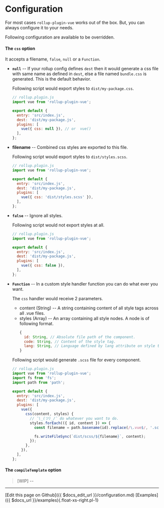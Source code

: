 # Configuration
For most cases `rollup-plugin-vue` works out of the box. But, you can always configure it to your needs.

Following configuration are available to be overridden.

#### The `css` option
It accepts a filename, `false`, `null` or a `Function`.

- **`null`** -- If your rollup config defines `dest` then it would generate a css file with same name as defined in `dest`, else a file named `bundle.css` is generated. This is the default behavior.

  Following script would export styles to `dist/my-package.css`.
  ``` js
  // rollup.plugin.js
  import vue from 'rollup-plugin-vue';

  export default {
    entry: 'src/index.js',
    dest: 'dist/my-package.js',
    plugins: [
      vue({ css: null }), // or  vue()
    ],
  };
  ```
- **filename** -- Combined css styles are exported to this file.

  Following script would export styles to `dist/styles.scss`.
  ``` js
  // rollup.plugin.js
  import vue from 'rollup-plugin-vue';

  export default {
    entry: 'src/index.js',
    dest: 'dist/my-package.js',
    plugins: [
      vue({ css: 'dist/styles.scss' }),
    ],
  };
  ```
- **`false`** -- Ignore all styles.

  Following script would not export styles at all.
  ``` js
  // rollup.plugin.js
  import vue from 'rollup-plugin-vue';

  export default {
    entry: 'src/index.js',
    dest: 'dist/my-package.js',
    plugins: [
      vue({ css: false }),
    ],
  };
  ```

- **`Function`** -- In a custom style handler function you can do what ever you want.

  The `css` handler would receive 2 parameters.
    - content (String) -- A string containing content of all style tags across all .vue files.
    - styles (Array) -- An array containing all style nodes. A node is of following format.
      ``` js
      {
        id: String, // Absolute file path of the component.
        code: String, // Content of the style tag.
        lang: String, // Language defined by lang attribute on style tag. (Default: css)
      }
      ```

  Following script would generate `.scss` file for every component.
  ``` js
  // rollup.plugin.js
  import vue from 'rollup-plugin-vue';
  import fs from 'fs';
  import path from 'path';

  export default {
    entry: 'src/index.js',
    dest: 'dist/my-package.js',
    plugins: [
      vue({
        css(content, styles) {
          // ¯\_(ツ)_/¯ do whatever you want to do.
          styles.forEach(({ id, content }) => {
            const filename = path.basename(id).replace(/\.vue$/, '.scss');

            fs.writeFileSync(`dist/scss/${filename}`, content);
          });
        },
      }),
    ],
  };
  ```

#### The `compileTemplate` option

> [WIP] --

-------------------------------
[Edit this page on Github]({{ $docs_edit_url }}/configuration.md)
[Examples]({{ $docs_url }}/examples){.float-xs-right.pl-1}
